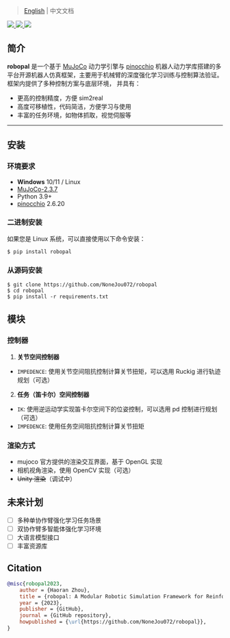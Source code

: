 <!-- Author: Haoran Zhou-->
<!-- date: 04.01.2023 -->
> [English](README.md) | 中文文档

<p>
  <a href="https://codeup.teambition.com/62219d81e4c44077bd46bffe/RoboIMI/tree/master" alt="GitHub">
    <img src="https://img.shields.io/github/actions/workflow/status/deepmind/mujoco/build.yml?branch=main">
  </a>
  <a href="https://mujoco.readthedocs.io/" alt="Documentation">
    <img src="https://readthedocs.org/projects/mujoco/badge/?version=latest">
  </a>
  <a href="https://codeup.teambition.com/62219d81e4c44077bd46bffe/RoboIMI/tree/master" alt="License">
    <img src="https://img.shields.io/github/license/deepmind/mujoco">
  </a>
</p>

## 简介
**robopal** 是一个基于 [MuJoCo](http://mujoco.org/) 动力学引擎与 [pinocchio](https://gepettoweb.laas.fr/doc/stack-of-tasks/pinocchio/master/doxygen-html/index.html) 机器人动力学库搭建的多平台开源机器人仿真框架，主要用于机械臂的深度强化学习训练与控制算法验证。框架内提供了多种控制方案与底层环境，
并具有：
* 更高的控制精度，方便 sim2real
* 高度可移植性，代码简洁，方便学习与使用
* 丰富的任务环境，如物体抓取，视觉伺服等

---
## 安装  

### 环境要求

* **Windows** 10/11 / Linux
* [MuJoCo-2.3.7](http://mujoco.org/)
* Python 3.9+
* [pinocchio](https://gepettoweb.laas.fr/doc/stack-of-tasks/pinocchio/master/doxygen-html/index.html) 2.6.20 

### 二进制安装
  如果您是 Linux 系统，可以直接使用以下命令安装：
   ```commandline
   $ pip install robopal
   ```

### 从源码安装
  
   ```commandline
   $ git clone https://github.com/NoneJou072/robopal
   $ cd robopal
   $ pip install -r requirements.txt
   ```

## 模块
### 控制器
1. **关节空间控制器**  
* `IMPEDENCE`: 使用关节空间阻抗控制计算关节扭矩，可以选用 Ruckig 进行轨迹规划（可选） 

2. **任务（笛卡尔）空间控制器**  
* `IK`: 使用逆运动学实现笛卡尔空间下的位姿控制，可以选用 pd 控制进行规划（可选）
* `IMPEDENCE`: 使用任务空间阻抗控制计算关节扭矩
  
### 渲染方式
* mujoco 官方提供的渲染交互界面，基于 OpenGL 实现
* 相机视角渲染，使用 OpenCV 实现（可选）
* ~~Unity 渲染~~（调试中）

## 未来计划
- [ ] 多种单协作臂强化学习任务场景
- [ ] 双协作臂多智能体强化学习环境 
- [ ] 大语言模型接口
- [ ] 丰富资源库

## Citation
```bibtex
@misc{robopal2023,
    author = {Haoran Zhou},
    title = {robopal: A Modular Robotic Simulation Framework for Reinforcement Learning},
    year = {2023},
    publisher = {GitHub},
    journal = {GitHub repository},
    howpublished = {\url{https://github.com/NoneJou072/robopal}},
}
```